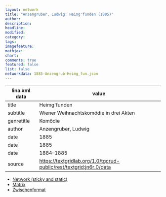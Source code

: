 ```yaml
---
layout: network
title: "Anzengruber, Ludwig: Heimg'funden (1885)"
author:
description:
headline:
modified:
category:
tags:
imagefeature: 
mathjax: 
chart: 
comments: true
featured: false
list: false
networkdata: 1885-Anzengrub-Heimg_fun.json
---
```

lina.xml data  | value
------------- | -------------
title|Heimg'funden
subtitle|Wiener Weihnachtskomödie in drei Akten
genretitle|Komödie
author|Anzengruber, Ludwig
date|1885
date|1885
date|1884–1885
source|https://textgridlab.org/1.0/tgcrud-public/rest/textgrid:jn6r.0/data


* [Network (sticky and static)](/network39)
* [Matrix](/matrix39)
* [Zwischenformat](/lina39 )
